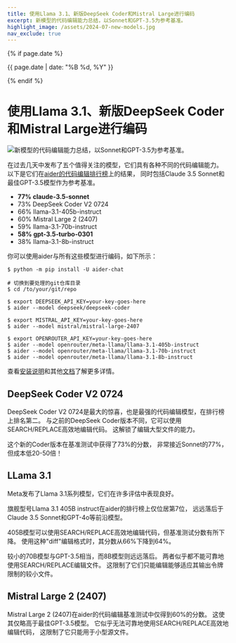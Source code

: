 ```yaml
---
title: 使用Llama 3.1、新版DeepSeek Coder和Mistral Large进行编码
excerpt: 新模型的代码编辑能力总结，以Sonnet和GPT-3.5为参考基准。
highlight_image: /assets/2024-07-new-models.jpg
nav_exclude: true
---
```

{% if page.date %}
<p class="post-date">{{ page.date | date: "%B %d, %Y" }}</p>
{% endif %}

# 使用Llama 3.1、新版DeepSeek Coder和Mistral Large进行编码

![新模型的代码编辑能力总结，以Sonnet和GPT-3.5为参考基准。](/assets/2024-07-new-models.jpg)

在过去几天中发布了五个值得关注的模型，它们具有各种不同的代码编辑能力。
以下是它们在[aider的代码编辑排行榜](https://aider.chat/docs/leaderboards/)上的结果，
同时包括Claude 3.5 Sonnet和最佳GPT-3.5模型作为参考基准。

- **77% claude-3.5-sonnet**
- 73% DeepSeek Coder V2 0724
- 66% llama-3.1-405b-instruct
- 60% Mistral Large 2 (2407)
- 59% llama-3.1-70b-instruct
- **58% gpt-3.5-turbo-0301**
- 38% llama-3.1-8b-instruct

你可以使用aider与所有这些模型进行编码，如下所示：

```
$ python -m pip install -U aider-chat

# 切换到要处理的git仓库目录
$ cd /to/your/git/repo

$ export DEEPSEEK_API_KEY=your-key-goes-here
$ aider --model deepseek/deepseek-coder

$ export MISTRAL_API_KEY=your-key-goes-here
$ aider --model mistral/mistral-large-2407

$ export OPENROUTER_API_KEY=your-key-goes-here
$ aider --model openrouter/meta-llama/llama-3.1-405b-instruct
$ aider --model openrouter/meta-llama/llama-3.1-70b-instruct
$ aider --model openrouter/meta-llama/llama-3.1-8b-instruct
```

查看[安装说明](https://aider.chat/docs/install.html)和其他[文档](https://aider.chat/docs/usage.html)了解更多详情。

## DeepSeek Coder V2 0724

DeepSeek Coder V2 0724是最大的惊喜，也是最强的代码编辑模型，在排行榜上排名第二。
与之前的DeepSeek Coder版本不同，它可以使用SEARCH/REPLACE高效地编辑代码。
这解锁了编辑大型文件的能力。

这个新的Coder版本在基准测试中获得了73%的分数，
非常接近Sonnet的77%，但成本低20-50倍！

## LLama 3.1

Meta发布了Llama 3.1系列模型，它们在许多评估中表现良好。

旗舰型号Llama 3.1 405B instruct在aider的排行榜上仅位居第7位，
远远落后于Claude 3.5 Sonnet和GPT-4o等前沿模型。

405B模型可以使用SEARCH/REPLACE高效地编辑代码，但基准测试分数有所下降。
使用这种"diff"编辑格式时，其分数从66%下降到64%。

较小的70B模型与GPT-3.5相当，而8B模型则远远落后。
两者似乎都不能可靠地使用SEARCH/REPLACE编辑文件。
这限制了它们只能编辑能够适应其输出令牌限制的较小文件。

## Mistral Large 2 (2407)

Mistral Large 2 (2407)在aider的代码编辑基准测试中仅得到60%的分数。
这使其仅略高于最佳GPT-3.5模型。
它似乎无法可靠地使用SEARCH/REPLACE高效地编辑代码，
这限制了它只能用于小型源文件。




